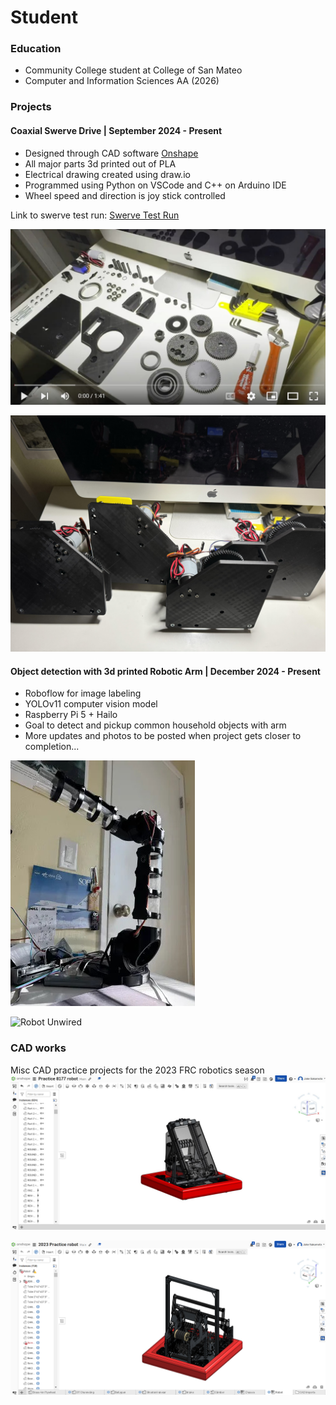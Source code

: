 # Student

### Education
- Community College student at College of San Mateo
- Computer and Information Sciences AA (2026)

### Projects
#### Coaxial Swerve Drive | September 2024 - Present

- Designed through CAD software [Onshape](https://cad.onshape.com/documents/157f83f5ce2658bddeb31e4e/w/17c006737b5bd68f1b0c3faa/e/d10b6003bbe866a4020eadc7?renderMode=0&uiState=6760c6c701bd045a6a9dfbdd)
- All major parts 3d printed out of PLA
- Electrical drawing created using draw.io
- Programmed using Python on VSCode and C++ on Arduino IDE
- Wheel speed and direction is joy stick controlled

Link to swerve test run: [Swerve Test Run](https://youtube.com/shorts/e3Hp_WbGmZE)
  
[![Swerve Module Assembly](/assets/img/youtubeSwerveModuleScreenshot.jpg)](https://youtu.be/xb2VBfcx2i0)

![Swerve Modules](/assets/img/SwerveModules.jpg)

#### Object detection with 3d printed Robotic Arm | December 2024 - Present
- Roboflow for image labeling
- YOLOv11 computer vision model
- Raspberry Pi 5 + Hailo
- Goal to detect and pickup common household objects with arm
- More updates and photos to be posted when project gets closer to completion...
  
![Robotic Arm](/assets/img/RoboArm.jpg)

![Robot Unwired](/assets/img/robotunwired.jpg)

### CAD works
Misc CAD practice projects for the 2023 FRC robotics season
![Robotic Arm](/assets/img/Practice8177Robot.jpg)

![Robotic Arm](/assets/img/2023PracticeRobot.png)
